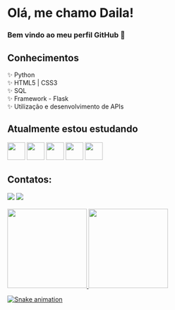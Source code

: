 # Olá, me chamo Daila! 
### Bem vindo ao meu perfil GitHub 👋

## Conhecimentos 
✨ Python
<br>
✨ HTML5 | CSS3
<br>
✨ SQL
<br>
✨ Framework - Flask
<br>
✨ Utilização e desenvolvimento de APIs
<br>

## Atualmente estou estudando

<img src="https://cdn.jsdelivr.net/gh/devicons/devicon/icons/python/python-original.svg" width="40" height="40"/>   <img src="https://cdn.jsdelivr.net/gh/devicons/devicon/icons/javascript/javascript-plain.svg" width="40" height="40" />     <img src="https://cdn.jsdelivr.net/gh/devicons/devicon/icons/php/php-original.svg" width="40" height="40"/>     <img src="https://cdn.jsdelivr.net/gh/devicons/devicon/icons/css3/css3-original-wordmark.svg" width="40" height="40" /> <img src="https://cdn.jsdelivr.net/gh/devicons/devicon/icons/html5/html5-original-wordmark.svg" width="40" height="40" />


## Contatos:

<div>
<a href="https://instagram.com/daila.danielle" target="_blank"><img src="https://img.shields.io/badge/-Instagram-%23E4405F?style=for-the-badge&logo=instagram&logoColor=white" target="_blank"></a></a>
<a href="https://www.linkedin.com/in/dailasantos" target="_blank"><img src="https://img.shields.io/badge/-LinkedIn-%230077B5?style=for-the-badge&logo=linkedin&logoColor=white" target="_blank"></a>   
</div>

<br>
<div>
<a href="https://github.com/Daila-Danielle">
<img height="180em" src="https://github-readme-stats.vercel.app/api/top-langs/?username=Daila-Danielle&layout=compact&langs_count=7&theme=dracula"/>
<img height="180em" src="https://github-readme-stats.vercel.app/api?username=Daila-Danielle&show_icons=true&theme=dracula&include_all_commits=true&count_private=true"/>
</div>


![Snake animation](https://github.com/Daila-Danielle/Daila-Danielle/blob/output/github-contribution-grid-snake.svg)
          
          
